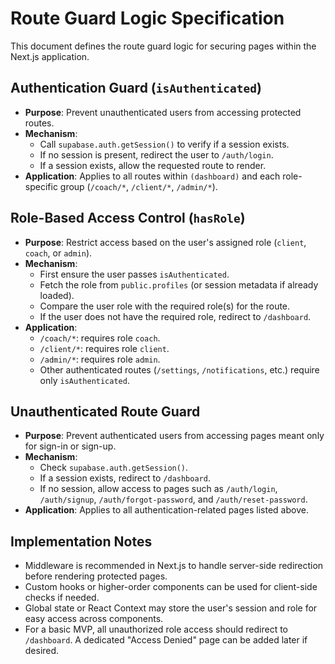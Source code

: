 # Route Guard Logic Specification

This document defines the route guard logic for securing pages within the Next.js application.

## Authentication Guard (`isAuthenticated`)
- **Purpose**: Prevent unauthenticated users from accessing protected routes.
- **Mechanism**:
  - Call `supabase.auth.getSession()` to verify if a session exists.
  - If no session is present, redirect the user to `/auth/login`.
  - If a session exists, allow the requested route to render.
- **Application**: Applies to all routes within `(dashboard)` and each role-specific group (`/coach/*`, `/client/*`, `/admin/*`).

## Role-Based Access Control (`hasRole`)
- **Purpose**: Restrict access based on the user's assigned role (`client`, `coach`, or `admin`).
- **Mechanism**:
  - First ensure the user passes `isAuthenticated`.
  - Fetch the role from `public.profiles` (or session metadata if already loaded).
  - Compare the user role with the required role(s) for the route.
  - If the user does not have the required role, redirect to `/dashboard`.
- **Application**:
  - `/coach/*`: requires role `coach`.
  - `/client/*`: requires role `client`.
  - `/admin/*`: requires role `admin`.
  - Other authenticated routes (`/settings`, `/notifications`, etc.) require only `isAuthenticated`.

## Unauthenticated Route Guard
- **Purpose**: Prevent authenticated users from accessing pages meant only for sign-in or sign-up.
- **Mechanism**:
  - Check `supabase.auth.getSession()`.
  - If a session exists, redirect to `/dashboard`.
  - If no session, allow access to pages such as `/auth/login`, `/auth/signup`, `/auth/forgot-password`, and `/auth/reset-password`.
- **Application**: Applies to all authentication-related pages listed above.

## Implementation Notes
- Middleware is recommended in Next.js to handle server-side redirection before rendering protected pages.
- Custom hooks or higher-order components can be used for client-side checks if needed.
- Global state or React Context may store the user's session and role for easy access across components.
- For a basic MVP, all unauthorized role access should redirect to `/dashboard`. A dedicated "Access Denied" page can be added later if desired.
